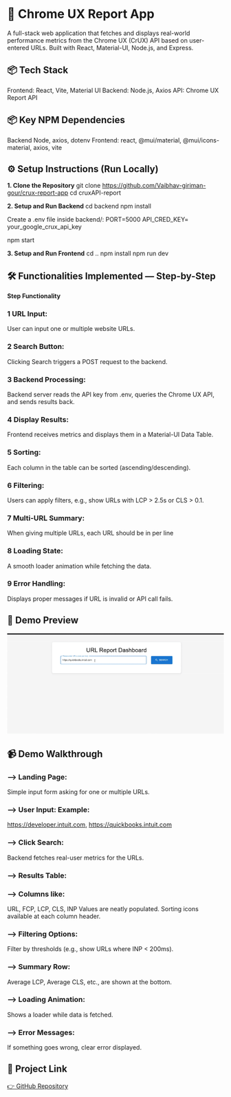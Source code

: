 # 🚀 Chrome UX Report App 
A full-stack web application that fetches and displays real-world performance metrics from the Chrome UX (CrUX) API based on user-entered URLs.
Built with React, Material-UI, Node.js, and Express.

## 📦 Tech Stack
Frontend: React, Vite, Material UI
Backend: Node.js, Axios
API: Chrome UX Report API

## 📦 Key NPM Dependencies
Backend
Node, axios, dotenv
Frontend: react, @mui/material, @mui/icons-material, axios, vite

## ⚙️ Setup Instructions (Run Locally)
**1. Clone the Repository**
git clone https://github.com/Vaibhav-giriman-gour/crux-report-app
cd cruxAPI-report

**2. Setup and Run Backend**
cd backend
npm install

Create a .env file inside backend/:
PORT=5000
API_CRED_KEY= your_google_crux_api_key

npm start

**3. Setup and Run Frontend**
cd ..
npm install
npm run dev

## 🛠️ Functionalities Implemented — Step-by-Step
**Step	Functionality**
### 1	URL Input: 
User can input one or multiple website URLs.


### 2	Search Button:
Clicking Search triggers a POST request to the backend.


### 3	Backend Processing:
Backend server reads the API key from .env, queries the Chrome UX API, and sends results back.


### 4	Display Results:
Frontend receives metrics and displays them in a Material-UI Data Table.


### 5	Sorting: 
Each column in the table can be sorted (ascending/descending).


### 6	Filtering: 
Users can apply filters, e.g., show URLs with LCP > 2.5s or CLS > 0.1.


### 7	Multi-URL Summary: 
When giving multiple URLs, each URL should be in per line


### 8	Loading State:
A smooth loader animation while fetching the data.


### 9	Error Handling:
Displays proper messages if URL is invalid or API call fails.

## 🎥 Demo Preview

![Demo](src/demo/crux-report-app1.gif)
## 📹 Demo Walkthrough

### -->        **Landing Page:** 
Simple input form asking for one or multiple URLs.


### -->        **User Input:** Example:
https://developer.intuit.com, https://quickbooks.intuit.com


### -->        **Click Search:**
Backend fetches real-user metrics for the URLs.


### -->        **Results Table:**

### -->        **Columns like:** 
URL, FCP, LCP, CLS, INP Values are neatly populated. 
Sorting icons available at each column header.


### -->        **Filtering Options:**
Filter by thresholds (e.g., show URLs where INP < 200ms).


### -->        **Summary Row:**
Average LCP, Average CLS, etc., are shown at the bottom.


### -->        **Loading Animation:** 
Shows a loader while data is fetched.


### -->        **Error Messages:**
If something goes wrong, clear error displayed.

## 🔗 Project Link
[👉 GitHub Repository](https://github.com/Vaibhav-giriman-gour/crux-report-app)


